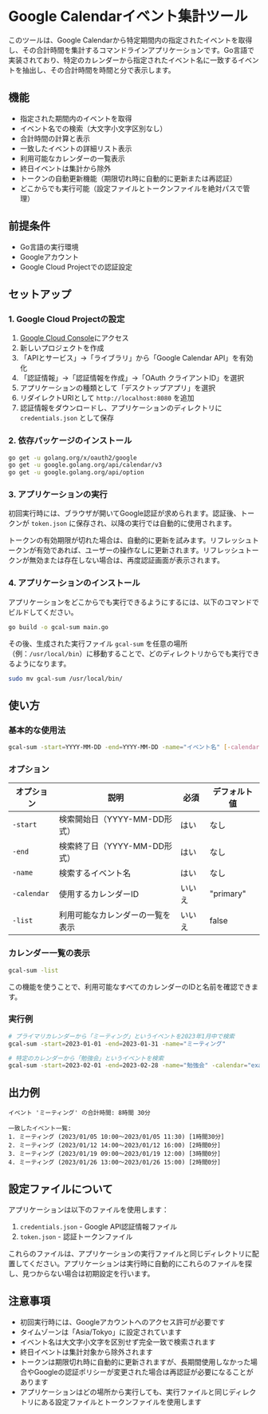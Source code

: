 # Google Calendarイベント集計ツール

このツールは、Google Calendarから特定期間内の指定されたイベントを取得し、その合計時間を集計するコマンドラインアプリケーションです。Go言語で実装されており、特定のカレンダーから指定されたイベント名に一致するイベントを抽出し、その合計時間を時間と分で表示します。

## 機能

- 指定された期間内のイベントを取得
- イベント名での検索（大文字小文字区別なし）
- 合計時間の計算と表示
- 一致したイベントの詳細リスト表示
- 利用可能なカレンダーの一覧表示
- 終日イベントは集計から除外
- トークンの自動更新機能（期限切れ時に自動的に更新または再認証）
- どこからでも実行可能（設定ファイルとトークンファイルを絶対パスで管理）

## 前提条件

- Go言語の実行環境
- Googleアカウント
- Google Cloud Projectでの認証設定

## セットアップ

### 1. Google Cloud Projectの設定

1. [Google Cloud Console](https://console.cloud.google.com/)にアクセス
2. 新しいプロジェクトを作成
3. 「APIとサービス」→「ライブラリ」から「Google Calendar API」を有効化
4. 「認証情報」→「認証情報を作成」→「OAuth クライアントID」を選択
5. アプリケーションの種類として「デスクトップアプリ」を選択
6. リダイレクトURIとして `http://localhost:8080` を追加
7. 認証情報をダウンロードし、アプリケーションのディレクトリに `credentials.json` として保存

### 2. 依存パッケージのインストール

```bash
go get -u golang.org/x/oauth2/google
go get -u google.golang.org/api/calendar/v3
go get -u google.golang.org/api/option
```

### 3. アプリケーションの実行

初回実行時には、ブラウザが開いてGoogle認証が求められます。認証後、トークンが `token.json` に保存され、以降の実行では自動的に使用されます。

トークンの有効期限が切れた場合は、自動的に更新を試みます。リフレッシュトークンが有効であれば、ユーザーの操作なしに更新されます。リフレッシュトークンが無効または存在しない場合は、再度認証画面が表示されます。

### 4. アプリケーションのインストール

アプリケーションをどこからでも実行できるようにするには、以下のコマンドでビルドしてください。

```bash
go build -o gcal-sum main.go
```

その後、生成された実行ファイル `gcal-sum` を任意の場所（例：`/usr/local/bin`）に移動することで、どのディレクトリからでも実行できるようになります。

```bash
sudo mv gcal-sum /usr/local/bin/
```

## 使い方

### 基本的な使用法

```bash
gcal-sum -start=YYYY-MM-DD -end=YYYY-MM-DD -name="イベント名" [-calendar="カレンダーID"]
```

### オプション

| オプション    | 説明                                     | 必須 | デフォルト値 |
|--------------|------------------------------------------|------|------------|
| `-start`     | 検索開始日（YYYY-MM-DD形式）              | はい  | なし        |
| `-end`       | 検索終了日（YYYY-MM-DD形式）              | はい  | なし        |
| `-name`      | 検索するイベント名                       | はい  | なし        |
| `-calendar`  | 使用するカレンダーID                     | いいえ | "primary"   |
| `-list`      | 利用可能なカレンダーの一覧を表示          | いいえ | false      |

### カレンダー一覧の表示

```bash
gcal-sum -list
```

この機能を使うことで、利用可能なすべてのカレンダーのIDと名前を確認できます。

### 実行例

```bash
# プライマリカレンダーから「ミーティング」というイベントを2023年1月中で検索
gcal-sum -start=2023-01-01 -end=2023-01-31 -name="ミーティング"

# 特定のカレンダーから「勉強会」というイベントを検索
gcal-sum -start=2023-02-01 -end=2023-02-28 -name="勉強会" -calendar="example@gmail.com"
```

## 出力例

```
イベント 'ミーティング' の合計時間: 8時間 30分

一致したイベント一覧:
1. ミーティング (2023/01/05 10:00～2023/01/05 11:30) [1時間30分]
2. ミーティング (2023/01/12 14:00～2023/01/12 16:00) [2時間0分]
3. ミーティング (2023/01/19 09:00～2023/01/19 12:00) [3時間0分]
4. ミーティング (2023/01/26 13:00～2023/01/26 15:00) [2時間0分]
```

## 設定ファイルについて

アプリケーションは以下のファイルを使用します：

1. `credentials.json` - Google API認証情報ファイル
2. `token.json` - 認証トークンファイル

これらのファイルは、アプリケーションの実行ファイルと同じディレクトリに配置してください。アプリケーションは実行時に自動的にこれらのファイルを探し、見つからない場合は初期設定を行います。

## 注意事項

- 初回実行時には、Googleアカウントへのアクセス許可が必要です
- タイムゾーンは「Asia/Tokyo」に設定されています
- イベント名は大文字小文字を区別せず完全一致で検索されます
- 終日イベントは集計対象から除外されます
- トークンは期限切れ時に自動的に更新されますが、長期間使用しなかった場合やGoogleの認証ポリシーが変更された場合は再認証が必要になることがあります
- アプリケーションはどの場所から実行しても、実行ファイルと同じディレクトリにある設定ファイルとトークンファイルを使用します
